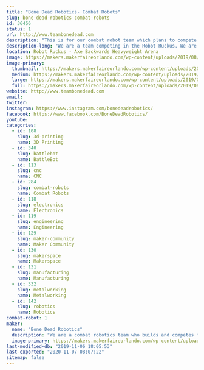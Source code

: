 ```yaml
---
title: "Bone Dead Robotics- Combat Robots"
slug: bone-dead-robotics-combat-robots
id: 36456
status: 1
url: http://www.teambonedead.com
description: "This is for our combat robot team which plans to compete at the Robot Ruckus. We plan to bring our 30lb Sportsman robot \"Reckoning.\" "
description-long: "We are a team competing in the Robot Ruckus. We are bringing our 30lb Sportsman \"Reckoning\" to compete at the event. We have competed in combat robots for 10 years now and we are proud of all the progress has made with the return of 'Battlebots.' We are also members of our local universities' combat robot club and makerspace which we hope to talk about with the public to further promote interest in STEM."
location: Robot Ruckus - Axe Backwards Heavyweight Arena
image: https://makers.makerfaireorlando.com/wp-content/uploads/2019/08/BDR-Logo-1.jpg
image-primary:
  thumbnail: https://makers.makerfaireorlando.com/wp-content/uploads/2019/08/BDR-Logo-1-150x150.jpg
  medium: https://makers.makerfaireorlando.com/wp-content/uploads/2019/08/BDR-Logo-1-300x296.jpg
  large: https://makers.makerfaireorlando.com/wp-content/uploads/2019/08/BDR-Logo-1.jpg
  full: https://makers.makerfaireorlando.com/wp-content/uploads/2019/08/BDR-Logo-1.jpg
website: http://www.teambonedead.com
email: 
twitter: 
instagram: https://www.instagram.com/bonedeadrobotics/
facebook: https://www.facebook.com/BoneDeadRobotics/
youtube: 
categories:
  - id: 108
    slug: 3d-printing
    name: 3D Printing
  - id: 340
    slug: battlebot
    name: BattleBot
  - id: 113
    slug: cnc
    name: CNC
  - id: 284
    slug: combat-robots
    name: Combat Robots
  - id: 118
    slug: electronics
    name: Electronics
  - id: 119
    slug: engineering
    name: Engineering
  - id: 129
    slug: maker-community
    name: Maker Community
  - id: 130
    slug: makerspace
    name: Makerspace
  - id: 131
    slug: manufacturing
    name: Manufacturing
  - id: 332
    slug: metalworking
    name: Metalworking
  - id: 142
    slug: robotics
    name: Robotics
combat-robot: 1
maker:
  name: "Bone Dead Robotics"
  description: "We are a combat robotics team who builds and competes fighting robots. "
  image-primary: https://makers.makerfaireorlando.com/wp-content/uploads/2019/08/BDR-Logo.jpg
last-modified-db: "2019-11-06 18:05:53"
last-exported: "2020-11-07 08:07:22"
sitemap: false
---
```


